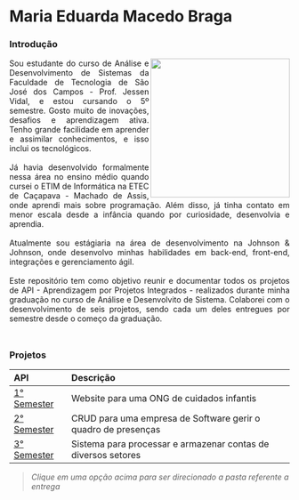 # Maria Eduarda Macedo Braga

<div align="justify">
 <h3 align="left">Introdução </h3>
 <div style="display: inline_block">
    <img align="right" src="https://cdn.discordapp.com/attachments/901303352883822635/1084847282081513583/profile_madu.jpg" height="250">
  <div>
Sou estudante do curso de Análise e Desenvolvimento de Sistemas da Faculdade de Tecnologia de São José dos Campos - Prof. Jessen Vidal, e estou cursando o  5º semestre.
Gosto muito de inovações, desafios e aprendizagem ativa. Tenho grande facilidade em aprender e assimilar conhecimentos, e isso inclui os tecnológicos.
<br><br>
Já havia desenvolvido formalmente nessa área no ensino médio quando cursei o ETIM de Informática na ETEC de Caçapava - Machado de Assis, onde aprendi mais sobre programação. Além disso, já tinha contato em menor escala desde a infância quando por curiosidade, desenvolvia e aprendia.
<br><br>
Atualmente sou estágiaria na área de desenvolvimento na Johnson & Johnson, onde desenvolvo minhas habilidades em back-end, front-end, integrações e gerenciamento ágil.
<br><br>
Este repositório tem como objetivo reunir e documentar todos os projetos de API - Aprendizagem por Projetos Integrados - realizados durante minha graduação no curso de Análise e Desenvolvito de Sistema. Colaborei com o desenvolvimento de seis projetos, sendo cada um deles entregues por semestre desde o começo da graduação. 
<br><br>
 </div>
 
 ##
 
<h3 align="left"> 	Projetos </h3> 
<div align="left">
  
 |   API  |    Descrição    |
 | :---         | :---      |
 | [1° Semester]()    | Website para uma ONG de cuidados infantis |
 | [2° Semester]()   | CRUD para uma empresa de Software gerir o quadro de presenças   |    
 | [3° Semester]()   | Sistema para processar e armazenar contas de diversos setores       |

> _Clique em uma opção acima para ser direcionado a pasta referente a entrega_
 
</div>
